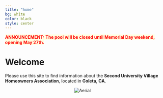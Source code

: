 ```yaml
---
title: "home"
bg: white
color: black
style: center
---
```


<span style="background-color: lightyellow; color: red">**ANNOUNCEMENT: The pool will be closed until Memorial Day weekend, opening May 27th.**</span>

<span class="fa-stack subtlecircle" style="font-size:100px; background:rgba(144,238,144,0.1)">
  <i class="fa fa-circle fa-stack-2x text-white"></i>
  <i class="fa fa-home fa-stack-1x text-green"></i>
</span>

# **Welcome**
Please use this site to find information about the **Second University Village Homeowners Association**, located in **Goleta, CA**.

<center>
<img src="img/suvhoa-aerial.png" alt="Aerial" title="Aerial" />
</center>
